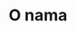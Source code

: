 ---
title: 'O nama'
visible: true
dropdown: true
content:
    items: '@self.modular'
    order:
        by: default
        dir: asc
        custom:
            - _naslov
            - _o-fondaciji
            - _dusan-pavlovic
            - _osnivac
            - _nasa-misija
            - _ciljevi
---